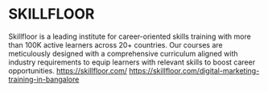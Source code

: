 # SKILLFLOOR
Skillfloor is a leading institute for career-oriented skills training with more than 100K active learners across 20+ countries. Our courses are meticulously designed with a comprehensive curriculum aligned with industry requirements to equip learners with relevant skills to boost career opportunities.
https://skillfloor.com/
https://skillfloor.com/digital-marketing-training-in-bangalore

